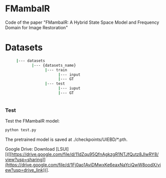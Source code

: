 # FMambaIR
Code of the paper "FMambaIR: A Hybrid State Space Model and Frequency Domain for Image Restoration"
# Datasets
 ```sh
      |--- datasets
             |--- {datasets_name}
                   |--- train
                         |--- input
                         |--- GT
                   |--- test
                         |--- iuput
                         |--- GT
                   
   ```
### Test

   Test the FMambaIR model:
   
   ```sh
   python test.py 
   ```
   
   The pretrained model is saved at ./checkpoints/UIEBD/*.pth.

Google Drive: Download [LSUI][([[https://drive.google.com/file/d/11dZqu95QfnAgkzgR1NTJfQutz8JlwRY8/view?usp=sharing]](https://drive.google.com/file/d/1Fj0ao1AviDMwxKe6eaxNaYciQwW8oodX/view?usp=drive_link))].
